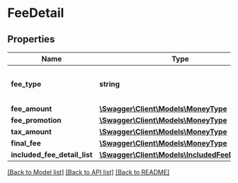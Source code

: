 # FeeDetail

## Properties
Name | Type | Description | Notes
------------ | ------------- | ------------- | -------------
**fee_type** | **string** | The type of fee charged to a seller. | 
**fee_amount** | [**\Swagger\Client\Models\MoneyType**](MoneyType.md) |  | 
**fee_promotion** | [**\Swagger\Client\Models\MoneyType**](MoneyType.md) |  | [optional] 
**tax_amount** | [**\Swagger\Client\Models\MoneyType**](MoneyType.md) |  | [optional] 
**final_fee** | [**\Swagger\Client\Models\MoneyType**](MoneyType.md) |  | 
**included_fee_detail_list** | [**\Swagger\Client\Models\IncludedFeeDetailList**](IncludedFeeDetailList.md) |  | [optional] 

[[Back to Model list]](../../README.md#documentation-for-models) [[Back to API list]](../../README.md#documentation-for-api-endpoints) [[Back to README]](../../README.md)

